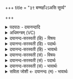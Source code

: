 +++
title = "३९ बण्महाँ२ऽअसि सूर्य्य"

+++
<details><summary>पदपाठः - दयानन्दादि</summary>

बट्। म॒हान्। अ॒सि॒। सू॒र्य्य। बट्। आ॒दि॒त्य॒। म॒हान्। अ॒सि॒। म॒हः। ते। स॒तः। म॒हि॒मा। प॒न॒स्य॒ते॒। अ॒द्धा। दे॒व॒। म॒हान्। अ॒सि॒। ३९।
</details>

<details><summary>अधिमन्त्रम् (VC)</summary>

- विश्वेदेवा देवताः
- जमदग्निर्ऋषिः
- विराड्बृहती
- मध्यमः
</details>

<details><summary>दयानन्द-सरस्वती (हि) - विषयः</summary>

फिर उसी विषय को अगले मन्त्र में कहा है ॥
</details>

<details><summary>दयानन्द-सरस्वती (हि) - पदार्थः</summary>

पदार्थान्वयभाषाः -  हे (सूर्य) चराचर के अन्तर्यामिन् ईश्वर ! जिस कारण आप (बट्) सत्य (महान्) महत्त्वादि गुणयुक्त (असि) हैं। हे (आदित्य) अविनाशीस्वरूप ! जिससे आप (बट्) अनन्त ज्ञानवान् (महान्) बड़े (असि) हो (सतः) सत्यस्वरूप (महः) महान् (ते) आपका (महिमा) महत्त्व (पनस्यते) लोगों से स्तुति किया जाता। हे (देव) दिव्य गुणकर्मस्वभावयुक्त ईश्वर ! जिससे आप (श्रद्धा) प्रसिद्ध (महान्) महान् (असि) हैं, इसलिये हमको उपासना करने के योग्य हैं ॥३९ ॥
</details>

<details><summary>दयानन्द-सरस्वती (हि) - भावार्थः</summary>

भावार्थभाषाः -  हे मनुष्यो ! जिस ईश्वर के महिमा को पृथिवी, सूर्यादि पदार्थ जानते हैं, जो सबसे बड़ा है, उसको छोड़ के किसी अन्य की उपासना नहीं करनी चाहिये ॥३९ ॥
</details>

<details><summary>दयानन्द-सरस्वती (सं) - विषयः</summary>

पुनस्तमेव विषयमाह ॥
</details>

<details><summary>दयानन्द-सरस्वती (सं) - पदार्थः</summary>

पदार्थान्वयभाषाः -  हे सूर्य्य ! बण्महानसि, हे आदित्य ! यतस्त्वं बण्महानसि सतो महस्ते महिमा पनस्यते। हे देव ! यतस्त्वमद्धा महानसि, तस्मादस्माभिरुपास्योऽसि ॥३९ ॥
</details>

<details><summary>दयानन्द-सरस्वती (सं) - भावार्थः</summary>

भावार्थभाषाः -  हे मनुष्याः ! यस्येश्वरस्य महिमानं पृथिवीसूर्यादिपदार्था ज्ञापयन्ति, यः सर्वेभ्यो महानस्ति तं विहाय कस्याप्यन्यस्योपासना नैव कार्य्या ॥३९ ॥
</details>

<details><summary>सविता जोशी ← दयानन्दः (म) - भावार्थः</summary>

भावार्थभाषाः -  हे माणसांनो ! पृथ्वी, सूर्य इत्यादी पदार्थांवरून ज्या ईश्वराची महिमा कळून येते व जो सर्वांत महान आहे त्याला सोडून इतर कोणाची उपासना करू नये.
</details>